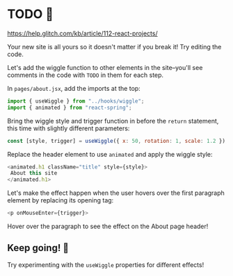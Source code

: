 # TODO 🚧

https://help.glitch.com/kb/article/112-react-projects/

Your new site is all yours so it doesn't matter if you break it! Try editing the code.

Let's add the wiggle function to other elements in the site–you'll see comments in the code with `TODO` in them for each step.

In `pages/about.jsx`, add the imports at the top:

```js
import { useWiggle } from "../hooks/wiggle";
import { animated } from "react-spring";
```

Bring the wiggle style and trigger function in before the `return` statement, this time with slightly different parameters:

```js
const [style, trigger] = useWiggle({ x: 50, rotation: 1, scale: 1.2 });
```

Replace the header element to use `animated` and apply the wiggle style:

```js
<animated.h1 className="title" style={style}>
 About this site
</animated.h1>
```

Let's make the effect happen when the user hovers over the first paragraph element by replacing its opening tag:

```js
<p onMouseEnter={trigger}>
```

Hover over the paragraph to see the effect on the About page header!

## Keep going! 🚀

Try experimenting with the `useWiggle` properties for different effects!
